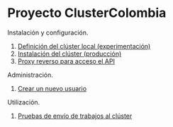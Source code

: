 # Proyecto ClusterColombia

Instalación y configuración.

1. [Definición del clúster local (experimentación)](instalación/vagrant/readme.md)
1. [Instalación del clúster (producción)](instalación/manual/readme.md)
1. [Proxy reverso para acceso el API](instalación/proxy/readme.md)

Administración.

1. [Crear un nuevo usuario](administración/crear-usuarios/readme.md)

Utilización.

1. [Pruebas de envío de trabajos al clúster](utilización/envío-básico/readme.md)